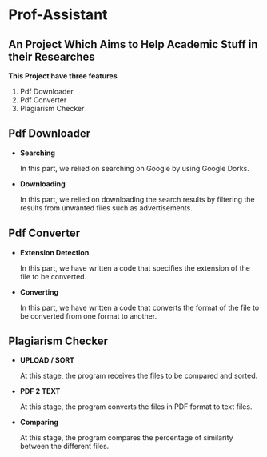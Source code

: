 Prof-Assistant
================
An Project Which Aims to Help Academic Stuff in their Researches
----------------------

**This Project have three features**
1. Pdf Downloader
2. Pdf Converter
3. Plagiarism Checker

Pdf Downloader
----------------------

* **Searching**

   In this part, we relied on searching on Google by using Google Dorks.

* **Downloading**

   In this part, we relied on downloading the search results by filtering the results from unwanted files such as advertisements.



Pdf Converter
----------------------

* **Extension Detection**

   In this part, we have written a code that specifies the extension of the file to be converted.

* **Converting**

   In this part, we have written a code that converts the format of the file to be converted from one format to another.


Plagiarism Checker
----------------------
* **UPLOAD / SORT**

   At this stage, the program receives the files to be compared and sorted.

* **PDF 2 TEXT**

   At this stage, the program converts the files in PDF format to text files.

* **Comparing**

   At this stage, the program compares the percentage of similarity between the different files.
